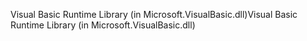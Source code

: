 <span data-ttu-id="5f66c-101">Visual Basic Runtime Library (in Microsoft.VisualBasic.dll)</span><span class="sxs-lookup"><span data-stu-id="5f66c-101">Visual Basic Runtime Library (in Microsoft.VisualBasic.dll)</span></span>
